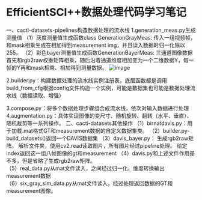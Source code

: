 # EfficientSCI++数据处理代码学习笔记
一、cacti-datasets-pipelines构造数据处理的流水线
1.generation_meas.py生成测量值
（1）灰度测量值生成函数class GenerationGrayMeas:
传入一组视频帧，和mask相乘生成在相加得到measurement img，并且读入数据时归一化除以255。
（2）彩色bayer测量值生成函数GenerationBayerMeas:
三通道图像数据首先和rgb2raw权重矩阵相乘，随后沿着通道维度相加变为一个二维数据Y，每一帧的Y再和mask相乘、相加得到测量数据。
 ![image](https://github.com/user-attachments/assets/c1dd3c01-54bd-42b3-bd6d-7b9a72dd6e36)
 
2.builder.py：构建数据处理的流水线实例注册表，底层函数都是调用build_from_cfg根据config文件构造一个实例，可能是数据集也可能是数据处理流水线（数据读取、增强）
 
3.compose.py：将多个数据处理步骤组合成流水线，依次对输入数据进行处理 
4.augmentation.py：具体实现图像的变尺寸、随机旋转、翻转（水平、垂直）、随机裁剪等一系列操作。 
二、cacti-datasets其他操作 
（1）birnatdavis.py：用于加载.mat格式GT和measurement数据的自定义数据集类。 
（2）builder.py-build_datasets()返回一个DAVIS数据集 
（3）davis_bayer.py： 
生成rgb2raw矩阵。 
解析文件夹，使用cv2.read读取图片，所有图片经过pipeline处理。 
给定index返回这一组八帧图像的gt和measurement 
（4）davis.py和上述文件作用差不多，但是省略了生成rgb2raw矩阵。  
（5）real_data.py从mat文件读入，之间经过归一化、维度转换输出measurement数据  
（6）six_gray_sim_data.py从mat文件读入，经过处理返回数据的GT和measurement图像。 

